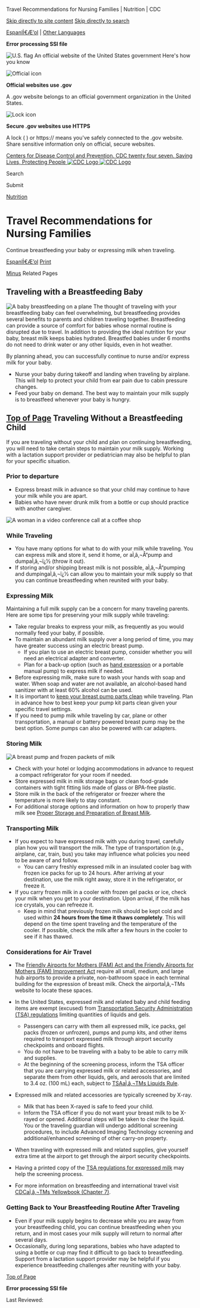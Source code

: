 





















Travel Recommendations for Nursing Families \| Nutrition \| CDC
 










 





 











 




[Skip directly to site content](#content)
[Skip directly to search](#headerSearch)


[EspanIÌ€Æ’ol](/spanish/) \| 
[Other Languages](https://wwwn.cdc.gov/pubs/other-languages/)

**Error processing SSI file**  



![U.S. flag](/TemplatePackage/4.0/assets/imgs/uswds/us_flag_small.png)
An official website of the United States government Here's how you know 



![Official icon](/TemplatePackage/4.0/assets/imgs/uswds/icon-dot-gov.svg)



**Official websites use .gov**


A .gov website belongs to an official government organization in the United States.







![Lock icon](/TemplatePackage/4.0/assets/imgs/uswds/icon-https.svg)



**Secure .gov websites use HTTPS**


A lock (  ) or https:// means you've safely connected to the .gov website. Share sensitive information only on official, secure websites.








 



[Centers for Disease Control and Prevention. CDC twenty four seven. Saving Lives, Protecting People
![CDC Logo](/TemplatePackage/4.0/assets/imgs/logo/logo-notext.svg)
![CDC Logo](/TemplatePackage/4.0/assets/imgs/logo/logo-notext.svg)](https://www.cdc.gov/)





Search









Submit

















 [Nutrition](/nutrition/php/about/index.html)









 











Travel Recommendations for Nursing Families
===========================================

Continue breastfeeding your baby or expressing milk when traveling.

 
[EspanIÌ€Æ’ol](/nutrition/infantandtoddlernutrition/breastfeeding/spanish/recomendaciones-de-viaje-para-familias-lactantes.html) [Print](#print)



[Minus](#collapse_69916627fb8254ded)
Related Pages




Traveling with a Breastfeeding Baby
-----------------------------------


![A baby breastfeeding on a plane](/nutrition/infantandtoddlernutrition/breastfeeding/images/breastfeeding-on-a-plane-medium_cropped.jpg?_=82541)
The thought of traveling with your breastfeeding baby can feel overwhelming, but breastfeeding provides several benefits to parents and children traveling together. Breastfeeding can provide a source of comfort for babies whose normal routine is disrupted due to travel. In addition to providing the ideal nutrition for your baby, breast milk keeps babies hydrated. Breastfed babies under 6 months do not need to drink water or any other liquids, even in hot weather.


By planning ahead, you can successfully continue to nurse and/or express milk for your baby.


* Nurse your baby during takeoff and landing when traveling by airplane. This will help to protect your child from ear pain due to cabin pressure changes.
* Feed your baby on demand. The best way to maintain your milk supply is to breastfeed whenever your baby is hungry.


[Top of Page](#)
Traveling Without a Breastfeeding Child
---------------------------------------


If you are traveling without your child and plan on continuing breastfeeding, you will need to take certain steps to maintain your milk supply. Working with a lactation support provider or pediatrician may also be helpful to plan for your specific situation.


### Prior to departure


* Express breast milk in advance so that your child may continue to have your milk while you are apart.
* Babies who have never drunk milk from a bottle or cup should practice with another caregiver.


![A woman in a video conference call at a coffee shop](/nutrition/infantandtoddlernutrition/images/skype_300px.jpg?_=16405 "skype_300px")
### While Traveling


* You have many options for what to do with your milk while traveling. You can express milk and store it, send it home, or aÌ‚â‚¬Å“pump and dumpaÌ‚â‚¬ï¿1⁄2 (throw it out).
* If storing and/or shipping breast milk is not possible, aÌ‚â‚¬Å“pumping and dumpingaÌ‚â‚¬ï¿1⁄2 can allow you to maintain your milk supply so that you can continue breastfeeding when reunited with your baby.


### Expressing Milk


Maintaining a full milk supply can be a concern for many traveling parents. Here are some tips for preserving your milk supply while traveling:


* Take regular breaks to express your milk, as frequently as you would normally feed your baby, if possible.
* To maintain an abundant milk supply over a long period of time, you may have greater success using an electric breast pump.
	+ If you plan to use an electric breast pump, consider whether you will need an electrical adapter and converter.
	+ Plan for a back\-up option (such as [hand expression](/nutrition/emergencies-infant-feeding/hand-expression.html) or a portable manual pump) to express milk if needed.
* Before expressing milk, make sure to wash your hands with soap and water. When soap and water are not available, an alcohol\-based hand sanitizer with at least 60% alcohol can be used.
* It is important to [keep your breast pump parts clean](/healthywater/hygiene/healthychildcare/infantfeeding/breastpump.html) while traveling. Plan in advance how to best keep your pump kit parts clean given your specific travel settings.
* If you need to pump milk while traveling by car, plane or other transportation, a manual or battery powered breast pump may be the best option. Some pumps can also be powered with car adapters.


### Storing Milk


![A breast pump and frozen packets of milk](/nutrition/infantandtoddlernutrition/images/breast-pump_300px.jpg?_=16406 "breast-pump_300px")
* Check with your hotel or lodging accommodations in advance to request a compact refrigerator for your room if needed.
* Store expressed milk in milk storage bags or clean food\-grade containers with tight fitting lids made of glass or BPA\-free plastic.
* Store milk in the back of the refrigerator or freezer where the temperature is more likely to stay constant.
* For additional storage options and information on how to properly thaw milk see [Proper Storage and Preparation of Breast Milk](/breastfeeding/recommendations/handling_breastmilk.htm).


### Transporting Milk


* If you expect to have expressed milk with you during travel, carefully plan how you will transport the milk. The type of transportation (e.g., airplane, car, train, bus) you take may influence what policies you need to be aware of and follow.
	+ You can carry freshly expressed milk in an insulated cooler bag with frozen ice packs for up to 24 hours. After arriving at your destination, use the milk right away, store it in the refrigerator, or freeze it.
* If you carry frozen milk in a cooler with frozen gel packs or ice, check your milk when you get to your destination. Upon arrival, if the milk has ice crystals, you can refreeze it.
	+ Keep in mind that previously frozen milk should be kept cold and used within **24 hours from the time it thaws completely**. This will depend on the time spent traveling and the temperature of the cooler. If possible, check the milk after a few hours in the cooler to see if it has thawed.


### Considerations for Air Travel


* The [Friendly Airports for Mothers (FAM) Act and the Friendly Airports for Mothers (FAM) Improvement Act](https://www.usbreastfeeding.org/existing-legislation.html) require all small, medium, and large hub airports to provide a private, non\-bathroom space in each terminal building for the expression of breast milk. Check the airportaÌ‚â‚¬TMs website to locate these spaces.
* In the United States, expressed milk and related baby and child feeding items are exempt (excused) from [Transportation Security Administration (TSA) regulations](https://www.tsa.gov/travel/special-procedures/traveling-children) limiting quantities of liquids and gels.
	+ Passengers can carry with them all expressed milk, ice packs, gel packs (frozen or unfrozen), pumps and pump kits, and other items required to transport expressed milk through airport security checkpoints and onboard flights.
	+ You do not have to be traveling with a baby to be able to carry milk and supplies.
	+ At the beginning of the screening process, inform the TSA officer that you are carrying expressed milk or related accessories, and separate them from other liquids, gels, and aerosols that are limited to 3\.4 oz. (100 mL) each, subject to [TSAaÌ‚â‚¬TMs Liquids Rule](https://www.tsa.gov/travel/security-screening/liquids-rule).


* Expressed milk and related accessories are typically screened by X\-ray.
	+ Milk that has been X\-rayed is safe to feed your child.
	+ Inform the TSA officer if you do not want your breast milk to be X\-rayed or opened. Additional steps will be taken to clear the liquid. You or the traveling guardian will undergo additional screening procedures, to include Advanced Imaging Technology screening and additional/enhanced screening of other carry\-on property.
* When traveling with expressed milk and related supplies, give yourself extra time at the airport to get through the airport security checkpoints.
* Having a printed copy of the [TSA regulations for expressed milk](http://www.tsa.gov/travel/special-procedures/traveling-children) may help the screening process.
* For more information on breastfeeding and international travel visit [CDCaÌ‚â‚¬TMs Yellowbook (Chapter 7\)](https://wwwnc.cdc.gov/travel/yellowbook/2020/family-travel/travel-and-breastfeeding).


### Getting Back to Your Breastfeeding Routine After Traveling


* Even if your milk supply begins to decrease while you are away from your breastfeeding child, you can continue breastfeeding when you return, and in most cases your milk supply will return to normal after several days.
* Occasionally, during long separations, babies who have adapted to using a bottle or cup may find it difficult to go back to breastfeeding. Support from a lactation support provider may be helpful if you experience breastfeeding challenges after reuniting with your baby.


[Top of Page](#)






**Error processing SSI file**  






 Last Reviewed: